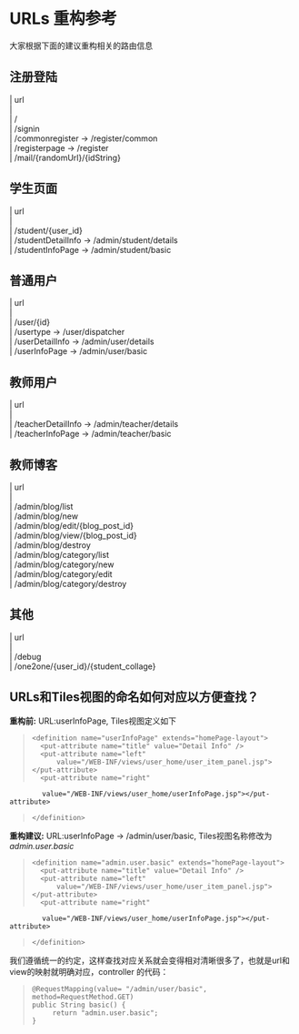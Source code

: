 # URLs 重构参考
大家根据下面的建议重构相关的路由信息

## 注册登陆

| url         
|   
| /            
| /signin      
| /commonregister  -> /register/common   
| /registerpage    -> /register  
| /mail/{randomUrl}/{idString}  


## 学生页面
| url         
|         
| /student/{user_id}         
| /studentDetailInfo -> /admin/student/details         
| /studentInfoPage   -> /admin/student/basic         

## 普通用户
| url          
|         
| /user/{id}         
| /usertype       -> /user/dispatcher         
| /userDetailInfo -> /admin/user/details         
| /userInfoPage   -> /admin/user/basic         

## 教师用户
| url         
|        
| /teacherDetailInfo -> /admin/teacher/details         
| /teacherInfoPage   -> /admin/teacher/basic         

## 教师博客
| url         
|    
| /admin/blog/list         
| /admin/blog/new         
| /admin/blog/edit/{blog_post_id}         
| /admin/blog/view/{blog_post_id}         
| /admin/blog/destroy         
| /admin/blog/category/list         
| /admin/blog/category/new         
| /admin/blog/category/edit         
| /admin/blog/category/destroy         

## 其他
| url         
|         
| /debug         
| /one2one/{user_id}/{student_collage}         

## URLs和Tiles视图的命名如何对应以方便查找？
**重构前:** URL:userInfoPage, Tiles视图定义如下
>     <definition name="userInfoPage" extends="homePage-layout">
>		<put-attribute name="title" value="Detail Info" />
>		<put-attribute name="left"
>			value="/WEB-INF/views/user_home/user_item_panel.jsp"></put-attribute>
>		<put-attribute name="right"
			value="/WEB-INF/views/user_home/userInfoPage.jsp"></put-attribute>
>	  </definition>

**重构建议:** URL:userInfoPage -> /admin/user/basic, Tiles视图名称修改为*admin.user.basic*
>     <definition name="admin.user.basic" extends="homePage-layout">
>		<put-attribute name="title" value="Detail Info" />
>		<put-attribute name="left"
>			value="/WEB-INF/views/user_home/user_item_panel.jsp"></put-attribute>
>		<put-attribute name="right"
			value="/WEB-INF/views/user_home/userInfoPage.jsp"></put-attribute>
>	  </definition>

我们遵循统一的约定，这样查找对应关系就会变得相对清晰很多了，也就是url和view的映射就明确对应，controller 的代码：
>     @RequestMapping(value= "/admin/user/basic", method=RequestMethod.GET)    
>	  public String basic() {    
>          return "admin.user.basic";    
>	  }    

